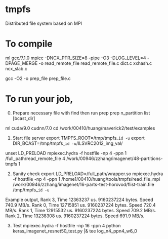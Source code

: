 # tmpfs
Distributed file system based on MPI

# To compile

ml gcc/7.1.0 
mpicc -DNCX_PTR_SIZE=8 -pipe  -O3  -DLOG_LEVEL=4  -DPAGE_MERGE  -o read_remote_file read_remote_file.c dict.c xxhash.c ncx_slab.c

gcc -O2 -o prep_file prep_file.c


# To run your job, 

0. Prepare necessary file with find then run prep
prep n_partition list [bcast_dir]

ml cuda/9.0 cudnn/7.0
cd /work/00410/huang/maverick2/test/examples

1. Start file server
export TMPFS_ROOT=/tmp/tmpfs_`id -u`
export DIR_BCAST=/tmp/tmpfs_`id -u`/ILSVRC2012_img_val/

unset LD_PRELOAD
mpiexec.hydra -f hostfile -np 4 -ppn 1 /full_path/read_remote_file 4 /work/00946/zzhang/imagenet/48-partitions-tmpfs 1

2. Sanity check
export LD_PRELOAD=/full_path/wrapper.so
mpiexec.hydra -f hostfile -np 4 -ppn 1 /home1/00410/huang/tools/tmpfs/read_file_mpi /work/00946/zzhang/imagenet/16-parts-test-horovod/flist-train.file /tmp/tmpfs_`id -u`

Example output, 
Rank 3, Time 12363237 us. 9160237224 bytes. Speed  740.9 MB/s.
Rank 0, Time 12715851 us. 9160237224 bytes. Speed  720.4 MB/s.
Rank 1, Time 12915532 us. 9160237224 bytes. Speed  709.2 MB/s.
Rank 2, Time 13238308 us. 9160237224 bytes. Speed  691.9 MB/s.

3. Test
mpiexec.hydra -f hostfile -np 16 -ppn 4 python keras_imagenet_resnet50_test.py |& tee log_n4_ppn4_w6_0
